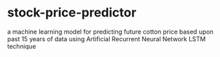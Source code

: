 # stock-price-predictor
a machine learning model for predicting future cotton price based upon past 15 years of data using Artificial Recurrent Neural Network LSTM technique
